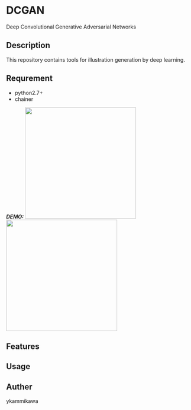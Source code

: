 # DCGAN
Deep Convolutional Generative Adversarial Networks


## Description
This repository contains tools for illustration generation by deep learning.

## Requrement
 - python2.7+
 - chainer

***DEMO:***
<img src=https://user-images.githubusercontent.com/27678705/27029284-95b123ce-4fa2-11e7-94b1-bd115fc94cde.png width="300px">
<img src=https://user-images.githubusercontent.com/27678705/27029425-4b08132c-4fa3-11e7-8ee3-83537530c3bd.png width="300px">


## Features
 
 
## Usage
    
## Auther

ykammikawa

